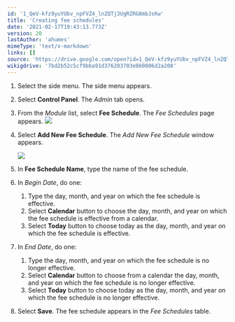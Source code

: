 ```yaml
---
id: '1_QeV-kfz9yuYUbv_npFVZ4_lnZQTj3UgRZRG8mbJsKw'
title: 'Creating fee schedules'
date: '2021-02-17T19:43:13.773Z'
version: 20
lastAuthor: 'ahumes'
mimeType: 'text/x-markdown'
links: []
source: 'https://drive.google.com/open?id=1_QeV-kfz9yuYUbv_npFVZ4_lnZQTj3UgRZRG8mbJsKw'
wikigdrive: '7bd2b52c5cf9bba91d376203703e860806d2a208'
---
```

1. Select the side menu. The side menu appears.
2. Select <strong>Control Panel</strong>. The <em>Admin</em> tab opens.
3. From the <em>Module</em> list, select <strong>Fee Schedule</strong>. The <em>Fee Schedules</em> page appears.
    ![](../creating-fee-schedules.assets/36b38315b0c61269cee9bc07376ad7d7.png)
4. Select <strong>Add New Fee Schedule</strong>. The <em>Add New Fee Schedule</em> window appears. 

    ![](../creating-fee-schedules.assets/7292545162935220ef55147bb951630b.png)
5. In <strong>Fee Schedule Name</strong>, type the name of the fee schedule.
6. In <em>Begin Date</em>, do one:
    1. Type the day, month, and year on which the fee schedule is effective.
    2. Select <strong>Calendar</strong> button to choose the day, month, and year on which the fee schedule is effective from a calendar.
    3. Select <strong>Today</strong> button to choose today as the day, month, and year on which the fee schedule is effective.
7. In <em>End Date</em>, do one:
    1. Type the day, month, and year on which the fee schedule is no longer effective.
    2. Select <strong>Calendar</strong> button to choose from a calendar the day, month, and year on which the fee schedule is no longer effective.
    3. Select <strong>Today</strong> button to choose today as the day, month, and year on which the fee schedule is no longer effective.
8. Select <strong>Save</strong>. The fee schedule appears in the <em>Fee Schedules</em> table.
